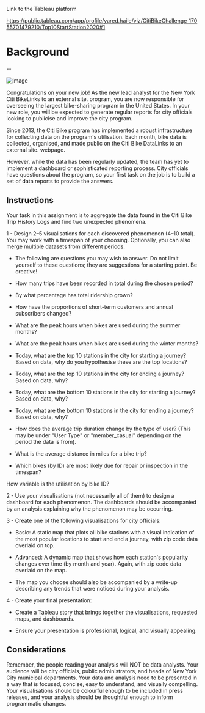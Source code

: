 Link to the Tableau platform

https://public.tableau.com/app/profile/yared.haile/viz/CitiBikeChallenge_17055701479210/Top10StartStation2020#1

# Background
--

![image](https://github.com/YaredHaile/city_bike_map/assets/142150544/443450e3-91cb-4070-ac7a-a492ce9dab39)

Congratulations on your new job! As the new lead analyst for the New York Citi BikeLinks to an external site. program, you are now responsible for overseeing the largest bike-sharing program in the United States. In your new role, you will be expected to generate regular reports for city officials looking to publicise and improve the city program.

Since 2013, the Citi Bike program has implemented a robust infrastructure for collecting data on the program's utilisation. Each month, bike data is collected, organised, and made public on the Citi Bike DataLinks to an external site. webpage.

However, while the data has been regularly updated, the team has yet to implement a dashboard or sophisticated reporting process. City officials have questions about the program, so your first task on the job is to build a set of data reports to provide the answers.

Instructions
--
Your task in this assignment is to aggregate the data found in the Citi Bike Trip History Logs and find two unexpected phenomena.

1 - Design 2–5 visualisations for each discovered phenomenon (4–10 total). You may work with a timespan of your choosing. Optionally, you can also merge multiple datasets from different periods.

  - The following are questions you may wish to answer. Do not limit yourself to these questions; they are suggestions for a starting point. Be creative!

   * How many trips have been recorded in total during the chosen period?

   * By what percentage has total ridership grown?

   * How have the proportions of short-term customers and annual subscribers changed?

   * What are the peak hours when bikes are used during the summer months?

   * What are the peak hours when bikes are used during the winter months?

   * Today, what are the top 10 stations in the city for starting a journey? Based on data, why do you hypothesise these are the top locations?

   * Today, what are the top 10 stations in the city for ending a journey? Based on data, why?

   * Today, what are the bottom 10 stations in the city for starting a journey? Based on data, why?

   * Today, what are the bottom 10 stations in the city for ending a journey? Based on data, why?

   * How does the average trip duration change by the type of user? (This may be under "User Type" or "member_casual" depending on the period the data is from).

   * What is the average distance in miles for a bike trip?

   * Which bikes (by ID) are most likely due for repair or inspection in the timespan?

How variable is the utilisation by bike ID?

2 - Use your visualisations (not necessarily all of them) to design a dashboard for each phenomenon. The dashboards should be accompanied by an analysis explaining why the phenomenon may be occurring.

3 - Create one of the following visualisations for city officials:

  - Basic: A static map that plots all bike stations with a visual indication of the most popular locations to start and end a journey, with zip code data overlaid on top.

  - Advanced: A dynamic map that shows how each station's popularity changes over time (by month and year). Again, with zip code data overlaid on the map.

  - The map you choose should also be accompanied by a write-up describing any trends that were noticed during your analysis.

4 - Create your final presentation:

  - Create a Tableau story that brings together the visualisations, requested maps, and dashboards.

  - Ensure your presentation is professional, logical, and visually appealing.

Considerations
--
Remember, the people reading your analysis will NOT be data analysts. Your audience will be city officials, public administrators, and heads of New York City municipal departments. Your data and analysis need to be presented in a way that is focused, concise, easy to understand, and visually compelling. Your visualisations should be colourful enough to be included in press releases, and your analysis should be thoughtful enough to inform programmatic changes.
